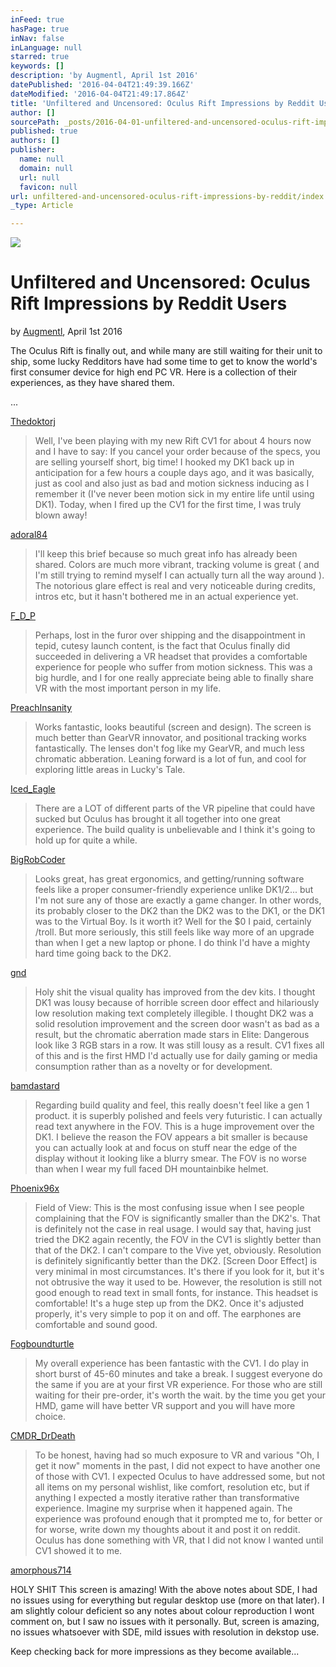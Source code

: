 ```yaml
---
inFeed: true
hasPage: true
inNav: false
inLanguage: null
starred: true
keywords: []
description: 'by Augmentl, April 1st 2016'
datePublished: '2016-04-04T21:49:39.166Z'
dateModified: '2016-04-04T21:49:17.864Z'
title: 'Unfiltered and Uncensored: Oculus Rift Impressions by Reddit Users'
author: []
sourcePath: _posts/2016-04-01-unfiltered-and-uncensored-oculus-rift-impressions-by-reddit.md
published: true
authors: []
publisher:
  name: null
  domain: null
  url: null
  favicon: null
url: unfiltered-and-uncensored-oculus-rift-impressions-by-reddit/index.html
_type: Article

---
```

![](https://the-grid-user-content.s3-us-west-2.amazonaws.com/d526e801-e023-45a6-a00c-31c67a2f1d90.jpg)

# Unfiltered and Uncensored: Oculus Rift Impressions by Reddit Users

by [Augmentl][0], April 1st 2016

The Oculus Rift is finally out, and while many are still waiting for their unit to ship, some lucky Redditors have had some time to get to know the world's first consumer device for high end PC VR. Here is a collection of their experiences, as they have shared them.

...

[Thedoktorj][1]

> Well, I've been playing with my new Rift CV1 for about 4 hours now and I have to say: If you cancel your order because of the specs, you are selling yourself short, big time! I hooked my DK1 back up in anticipation for a few hours a couple days ago, and it was basically, just as cool and also just as bad and motion sickness inducing as I remember it (I've never been motion sick in my entire life until using DK1). Today, when I fired up the CV1 for the first time, I was truly blown away! 
> 

[adoral84][2]

> I'll keep this brief because so much great info has already been shared. Colors are much more vibrant, tracking volume is great ( and I'm still trying to remind myself I can actually turn all the way around ). The notorious glare effect is real and very noticeable during credits, intros etc, but it hasn't bothered me in an actual experience yet. 
> 

[F\_D\_P][3]

> Perhaps, lost in the furor over shipping and the disappointment in tepid, cutesy launch content, is the fact that Oculus finally did succeeded in delivering a VR headset that provides a comfortable experience for people who suffer from motion sickness. This was a big hurdle, and I for one really appreciate being able to finally share VR with the most important person in my life. 
> 

[PreachInsanity  ][4]

> Works fantastic, looks beautiful (screen and design). The screen is much better than GearVR innovator, and positional tracking works fantastically. The lenses don't fog like my GearVR, and much less chromatic abberation. Leaning forward is a lot of fun, and cool for exploring little areas in Lucky's Tale. 

[Iced\_Eagle][5]

> There are a LOT of different parts of the VR pipeline that could have sucked but Oculus has brought it all together into one great experience. The build quality is unbelievable and I think it's going to hold up for quite a while. 
> 

[BigRobCoder][6]

> Looks great, has great ergonomics, and getting/running software feels like a proper consumer-friendly experience unlike DK1/2... but I'm not sure any of those are exactly a game changer. In other words, its probably closer to the DK2 than the DK2 was to the DK1, or the DK1 was to the Virtual Boy. Is it worth it? Well for the $0 I paid, certainly /troll. But more seriously, this still feels like way more of an upgrade than when I get a new laptop or phone. I do think I'd have a mighty hard time going back to the DK2\. 
> 

[gnd][7]

> Holy shit the visual quality has improved from the dev kits.
> I thought DK1 was lousy because of horrible screen door effect and hilariously low resolution making text completely illegible.
> I thought DK2 was a solid resolution improvement and the screen door wasn't as bad as a result, but the chromatic aberration made stars in Elite: Dangerous look like 3 RGB stars in a row. It was still lousy as a result.
> CV1 fixes all of this and is the first HMD I'd actually use for daily gaming or media consumption rather than as a novelty or for development. 

[bamdastard ][8]

> Regarding build quality and feel, this really doesn't feel like a gen 1 product. it is superbly polished and feels very futuristic. I can actually read text anywhere in the FOV. This is a huge improvement over the DK1\. I believe the reason the FOV appears a bit smaller is because you can actually look at and focus on stuff near the edge of the display without it looking like a blurry smear. The FOV is no worse than when I wear my full faced DH mountainbike helmet. 
> 

[Phoenix96x][9]

> Field of View: This is the most confusing issue when I see people complaining that the FOV is significantly smaller than the DK2's. That is definitely not the case in real usage. I would say that, having just tried the DK2 again recently, the FOV in the CV1 is slightly better than that of the DK2\. I can't compare to the Vive yet, obviously.
> Resolution is definitely significantly better than the DK2\. \[Screen Door Effect\] is very minimal in most circumstances. It's there if you look for it, but it's not obtrusive the way it used to be. However, the resolution is still not good enough to read text in small fonts, for instance.
> This headset is comfortable! It's a huge step up from the DK2\. Once it's adjusted properly, it's very simple to pop it on and off. The earphones are comfortable and sound good. 

[Fogboundturtle][10]

> My overall experience has been fantastic with the CV1\. I do play in short burst of 45-60 minutes and take a break. I suggest everyone do the same if you are at your first VR experience. For those who are still waiting for their pre-order, it's worth the wait. by the time you get your HMD, game will have better VR support and you will have more choice.

[CMDR\_DrDeath][11]

> To be honest, having had so much exposure to VR and various "Oh, I get it now" moments in the past, I did not expect to have another one of those with CV1\. I expected Oculus to have addressed some, but not all items on my personal wishlist, like comfort, resolution etc, but if anything I expected a mostly iterative rather than transformative experience. Imagine my surprise when it happened again. The experience was profound enough that it prompted me to, for better or for worse, write down my thoughts about it and post it on reddit. Oculus has done something with VR, that I did not know I wanted until CV1 showed it to me.

[amorphous714][12]

HOLY SHIT
This screen is amazing! With the above notes about SDE, I had no issues using for everything but regular desktop use (more on that later). I am slightly colour deficient so any notes about colour reproduction I wont comment on, but I saw no issues with it personally. But, screen is amazing, no issues whatsoever with SDE, mild issues with resolution in dekstop use.

Keep checking back for more impressions as they become available...

[0]: https://twitter.com/augmentl
[1]: https://www.reddit.com/r/oculus/comments/4cnd6l/my_rift_cv1_arrived_today_compared_to_dk1_its/
[2]: https://www.reddit.com/r/oculus/comments/4cnfrw/another_cv1_first_impression/
[3]: https://www.reddit.com/r/oculus/comments/4cr8b2/rift_cv1_finally_passed_the_wife_test/
[4]: https://www.reddit.com/r/oculus/comments/4ctsz4/cv1_whats_working_and_what_isnt/
[5]: https://www.reddit.com/r/oculus/comments/4culdn/cv1_day_one_impressions/
[6]: https://www.reddit.com/r/oculus/comments/4ceab2/cv1_day_1_random_thoughts/
[7]: https://www.reddit.com/r/oculus/comments/4ccwsj/cv1_first_impressions/
[8]: https://www.reddit.com/r/oculus/comments/4cy9n5/my_impression_after_a_12_hour_vr_binge_with_the/
[9]: https://www.reddit.com/r/oculus/comments/4chxes/my_experience_with_cv1_after_a_full_day_i_love_it/
[10]: https://www.reddit.com/r/oculus/comments/4d6lcm/cv1_impression_after_2_days/
[11]: https://www.reddit.com/r/oculus/comments/4da3k7/story_time_for_old_vr_geezers_about_oh_i_get_it/
[12]: https://www.reddit.com/r/oculus/comments/4dcr4l/rift_cv1_reviewimpressionsusing_it_as_primary/